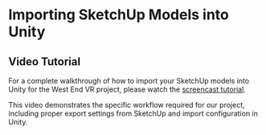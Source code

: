 # Importing SketchUp Models into Unity

## Video Tutorial
For a complete walkthrough of how to import your SketchUp models into Unity for the West End VR project, please watch the [screencast tutorial](https://go.screenpal.com/watch/cTnI25nhOgO).

This video demonstrates the specific workflow required for our project, including proper export settings from SketchUp and import configuration in Unity.
